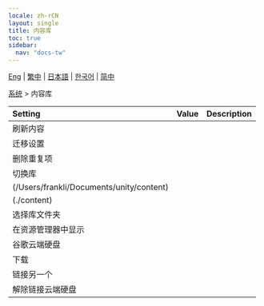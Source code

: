 ```yaml
---
locale: zh-rCN
layout: single
title: 内容库
toc: true
sidebar:
  nav: "docs-tw"
---
```

[Eng](/dancexr/menu/2025.4/system/library) | [繁中](/tw/dancexr/menu/2025.4/system/library) | [日本語](/jp/dancexr/menu/2025.4/system/library) | [한국어](/kr/dancexr/menu/2025.4/system/library) | [简中](/zh/dancexr/menu/2025.4/system/library)

[系统](../menu#系统) > 内容库



| Setting | Value | Description |
| :--- | --- | :--- |
| 刷新内容 || 
| 迁移设置 || 
| 删除重复项 || 
| 切换库 || 
| (/Users/frankli/Documents/unity/content) || 
| (./content) || 
| 选择库文件夹 || 
| 在资源管理器中显示 || 
| 谷歌云端硬盘 || 
| 下载 || 
| 链接另一个 || 
| 解除链接云端硬盘 || 
